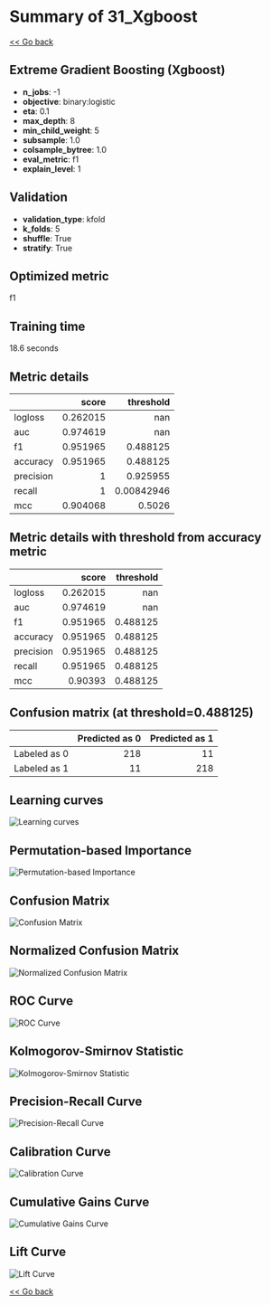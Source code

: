 # Summary of 31_Xgboost

[<< Go back](../README.md)


## Extreme Gradient Boosting (Xgboost)
- **n_jobs**: -1
- **objective**: binary:logistic
- **eta**: 0.1
- **max_depth**: 8
- **min_child_weight**: 5
- **subsample**: 1.0
- **colsample_bytree**: 1.0
- **eval_metric**: f1
- **explain_level**: 1

## Validation
 - **validation_type**: kfold
 - **k_folds**: 5
 - **shuffle**: True
 - **stratify**: True

## Optimized metric
f1

## Training time

18.6 seconds

## Metric details
|           |    score |    threshold |
|:----------|---------:|-------------:|
| logloss   | 0.262015 | nan          |
| auc       | 0.974619 | nan          |
| f1        | 0.951965 |   0.488125   |
| accuracy  | 0.951965 |   0.488125   |
| precision | 1        |   0.925955   |
| recall    | 1        |   0.00842946 |
| mcc       | 0.904068 |   0.5026     |


## Metric details with threshold from accuracy metric
|           |    score |   threshold |
|:----------|---------:|------------:|
| logloss   | 0.262015 |  nan        |
| auc       | 0.974619 |  nan        |
| f1        | 0.951965 |    0.488125 |
| accuracy  | 0.951965 |    0.488125 |
| precision | 0.951965 |    0.488125 |
| recall    | 0.951965 |    0.488125 |
| mcc       | 0.90393  |    0.488125 |


## Confusion matrix (at threshold=0.488125)
|              |   Predicted as 0 |   Predicted as 1 |
|:-------------|-----------------:|-----------------:|
| Labeled as 0 |              218 |               11 |
| Labeled as 1 |               11 |              218 |

## Learning curves
![Learning curves](learning_curves.png)

## Permutation-based Importance
![Permutation-based Importance](permutation_importance.png)
## Confusion Matrix

![Confusion Matrix](confusion_matrix.png)


## Normalized Confusion Matrix

![Normalized Confusion Matrix](confusion_matrix_normalized.png)


## ROC Curve

![ROC Curve](roc_curve.png)


## Kolmogorov-Smirnov Statistic

![Kolmogorov-Smirnov Statistic](ks_statistic.png)


## Precision-Recall Curve

![Precision-Recall Curve](precision_recall_curve.png)


## Calibration Curve

![Calibration Curve](calibration_curve_curve.png)


## Cumulative Gains Curve

![Cumulative Gains Curve](cumulative_gains_curve.png)


## Lift Curve

![Lift Curve](lift_curve.png)



[<< Go back](../README.md)

